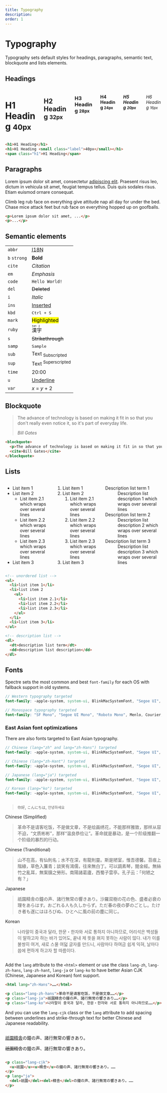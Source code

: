 ```yaml
---
title: Typography
description: 
order: 1
---
```


# Typography

Typography sets default styles for headings, paragraphs, semantic text, blockquote and lists elements.

## Headings

<div class="vp-raw docs-demo columns">
  <div class="column col-12">
    <h1>H1 Heading <small class="label">40px</small></h1>
  </div>
  <div class="column col-12">
    <h2>H2 Heading <small class="label">32px</small></h2>
  </div>
  <div class="column col-12">
    <h3>H3 Heading <small class="label">28px</small></h3>
  </div>
  <div class="column col-12">
    <h4>H4 Heading <small class="label">24px</small></h4>
  </div>
  <div class="column col-12">
    <h5>H5 Heading <small class="label">20px</small></h5>
  </div>
  <div class="column col-12">
    <h6>H6 Heading <small class="label">16px</small></h6>
  </div>
</div>

```html
<h1>H1 Heading</h1>
<h1>H1 Heading <small class="label">40px</small></h1>
<span class="h1">H1 Heading</span>
```

## Paragraphs

Lorem ipsum dolor sit amet, consectetur [adipiscing elit](#typography). Praesent risus leo, dictum in vehicula sit amet, feugiat tempus tellus. Duis quis sodales risus. Etiam euismod ornare consequat.

Climb leg rub face on everything give attitude nap all day for under the bed. Chase mice attack feet but rub face on everything hopped up on goofballs.

```html
<p>Lorem ipsum dolor sit amet, ...</p>
<p>...</p>
```

## Semantic elements

<table class="table">
  <tbody>
      <tr>
        <td><code class="ml-2">abbr</code></td>
        <td><abbr title="Internationalization">I18N</abbr></td>
      </tr>
      <tr>
        <td>
          <code class="ml-2">b</code>
          <code class="ml-2">strong</code>
        </td>
        <td><strong>Bold</strong></td>
      </tr>
      <tr>
        <td><code class="ml-2">cite</code></td>
        <td><cite>Citation</cite></td>
      </tr>
      <tr>
        <td><code class="ml-2">em</code></td>
        <td><em>Emphasis</em></td>
      </tr>
      <tr>
        <td><code class="ml-2">code</code></td>
        <td><code>Hello World!</code></td>
      </tr>
      <tr>
        <td><code class="ml-2">del</code></td>
        <td><del>Deleted</del></td>
      </tr>
      <tr>
        <td><code class="ml-2">i</code></td>
        <td><i>Italic</i></td>
      </tr>
      <tr>
        <td><code class="ml-2">ins</code></td>
        <td><ins>Inserted</ins></td>
      </tr>
      <tr>
        <td><code class="ml-2">kbd</code></td>
        <td><kbd>Ctrl + S</kbd></td>
      </tr>
      <tr>
        <td><code class="ml-2">mark</code></td>
        <td><mark>Highlighted</mark></td>
      </tr>
      <tr>
        <td><code class="ml-2">ruby</code></td>
        <td><ruby>漢 <rt>kan</rt>字 <rt>ji</rt> </ruby></td>
      </tr>
      <tr>
        <td><code class="ml-2">s</code></td>
        <td><s>Strikethrough</s></td>
      </tr>
      <tr>
        <td><code class="ml-2">samp</code></td>
        <td><samp>Sample</samp></td>
      </tr>
      <tr>
        <td><code class="ml-2">sub</code></td>
        <td>Text <sub>Subscripted</sub></td>
      </tr>
      <tr>
        <td><code class="ml-2">sup</code></td>
        <td>Text <sup>Superscripted</sup></td>
      </tr>
      <tr>
        <td><code class="ml-2">time</code></td>
        <td><time>20:00</time></td>
      </tr>
      <tr>
        <td><code class="ml-2">u</code></td>
        <td><u>Underline</u></td>
      </tr>
      <tr>
        <td><code class="ml-2">var</code></td>
        <td><span><var>x</var> = <var>y</var> + 2</span></td>
      </tr>
  </tbody>
</table>


## Blockquote

> The advance of technology is based on making it fit in so that you don't really even notice it, so it's part of everyday life.
> 
> <cite>Bill Gates</cite> 

```html
<blockquote>
  <p>The advance of technology is based on making it fit in so that you don't really even notice it, so it's part of everyday life. </p>
  <cite>Bill Gates</cite>
</blockquote>
```

## Lists

<div class="vp-raw docs-demo columns">
  <div class="column col-4 col-xs-12">
    <ul class="list">
      <li>List item 1</li>
      <li>List item 2
        <ul>
          <li>List item 2.1 which wraps over several lines</li>
          <li>List item 2.2 which wraps over several lines</li>
          <li>List item 2.3 which wraps over several lines</li>
        </ul>
      </li>
      <li>List item 3</li>
    </ul>
  </div>
  <div class="column col-4 col-xs-12">
    <ol class="list">
      <li>List item 1</li>
      <li>List item 2
        <ol>
          <li>List item 2.1 which wraps over several lines</li>
          <li>List item 2.2 which wraps over several lines</li>
          <li>List item 2.3 which wraps over several lines</li>
        </ol>
      </li>
      <li>List item 3</li>
    </ol>
  </div>
  <div class="column col-4 col-xs-12">
    <dl class="list">
      <dt>Description list term 1</dt>
      <dd>Description list description 1 which wraps over several lines</dd>
      <dt>Description list term 2</dt>
      <dd>Description list description 2 which wraps over several lines</dd>
      <dt>Description list term 3</dt>
      <dd>Description list description 3 which wraps over several lines</dd>
    </dl>
  </div>
</div>

```html
<!-- unordered list -->
<ul>
  <li>list item 1</li>
  <li>list item 2
    <ul>
      <li>list item 2.1</li>
      <li>list item 2.2</li>
      <li>list item 2.3</li>
    </ul>
  </li>
  <li>list item 3</li>
</ul>

<!-- description list -->
<dl>
  <dt>description list term</dt>
  <dd>description list description</dd>
</dl>
```

## Fonts

Spectre sets the most common and best `font-family` for each OS with fallback support in old systems.

```scss
// Western typography targeted
font-family: -apple-system, system-ui, BlinkMacSystemFont, "Segoe UI", Roboto, "Helvetica Neue", sans-serif;

// Monospace typography targeted
font-family: "SF Mono", "Segoe UI Mono", "Roboto Mono", Menlo, Courier, monospace;
```

### East Asian font optimizations


There are also fonts targeted to East Asian typography.

```scss
// Chinese (lang="zh" and lang="zh-Hans") targeted
font-family: -apple-system, system-ui, BlinkMacSystemFont, "Segoe UI", Roboto, "PingFang SC", "Hiragino Sans GB", "Microsoft YaHei", "Helvetica Neue", sans-serif;

// Chinese (lang="zh-Hant") targeted
font-family: -apple-system, system-ui, BlinkMacSystemFont, "Segoe UI", Roboto, "PingFang TC", "Hiragino Sans CNS", "Microsoft JhengHei", "Helvetica Neue", sans-serif;

// Japanese (lang="ja") targeted
font-family: -apple-system, system-ui, BlinkMacSystemFont, "Segoe UI", Roboto, "Hiragino Sans", "Hiragino Kaku Gothic Pro", "Yu Gothic", YuGothic, Meiryo, "Helvetica Neue", sans-serif;

// Korean (lang="ko") targeted
font-family: -apple-system, system-ui, BlinkMacSystemFont, "Segoe UI", Roboto, "Malgun Gothic", "Helvetica Neue", sans-serif;

```


<div class="vp-raw docs-demo columns">
  <div class="column">
    <blockquote class="h5"><small class="lang-zh-hans">你好</small>, <small class="lang-ja">こんにちは</small>, <small class="lang-ko">안녕하세요</small></blockquote>
    <p class="h6">Chinese (Simplified)</p>
    <blockquote class="lang-zh-hans">革命不是请客吃饭，不是做文章，不是绘画绣花，不能那样雅致，那样从容不迫，“文质彬彬”，那样“温良恭俭让”。革命就是暴动，是一个阶级推翻一个阶级的暴烈的行动。</blockquote>
    <p class="h6">Chinese (Tranditional)</p>
    <blockquote class="lang-zh-hant">山不在高，有仙則名；水不在深，有龍則靈。斯是陋室，惟吾德馨。苔痕上階綠，草色入簾青；談笑有鴻儒，往來無白丁。可以調素琴，閱金經。無絲竹之亂耳，無案牘之勞形。南陽諸葛廬，西蜀子雲亭。孔子云：「何陋之有？」</blockquote>
    <p class="h6">Japanese</p>
    <blockquote class="lang-ja">祇園精舎の鐘の声、諸行無常の響きあり。沙羅双樹の花の色、盛者必衰の理をあらはす。おごれる人も久しからず。ただ春の夜の夢のごとし。たけき者も遂にはほろびぬ、ひとへ‌​に風の前の塵に同じ。</blockquote>
    <p class="h6">Korean</p>
    <blockquote class="lang-ko">나라말이 중국과 달라, 한문・한자와 서로 통하지 아니하므로, 어리석은 백성들이 말하고자 하는 바가 있어도, 끝내 제 뜻을 펴지 못하는 사람이 많다. 내가 이를 불쌍히 여겨, 새로 스물 여덟 글자를 만드니, 사람마다 하여금 쉽게 익혀, 날마다 씀에 편하게 하고자 할 따름이다.</blockquote>
  </div>
</div>

Add the `lang` attribute to the `<html>` element or use the class `lang-zh`, `lang-zh-hans`, `lang-zh-hant`, `lang-ja` or `lang-ko` to have better Asian CJK (Chinese, Japanese and Korean) font support.

```html
<html lang="zh-Hans">……</html>

<p class="lang-zh-hans">革命不是请客吃饭，不是做文章……</p>
<p class="lang-ja">祇園精舎の鐘の声、諸行無常の響きあり……</p>
<p class="lang-ko">나라말이 중국과 달라, 한문・한자와 서로 통하지 아니하므로……</p>
```

And you can use the `lang-cjk` class or the `lang` attribute to add spacing between underlines and strike-through text for better Chinese and Japanese readability.

<div class="vp-raw docs-demo columns">
  <div class="column">
    <p lang="ja">
      <u>祇園</u><u>精舎</u>の鐘の声、諸行無常の響きあり。
    </p>
    <p lang="ja">
      <del>祇園</del><del>精舎</del>の鐘の声、諸行無常の響きあり。
    </p>
  </div>
</div>

```html
<p class="lang-cjk">
  <u>祇園</u><u>精舎</u>の鐘の声、諸行無常の響きあり。……
</p>
<p lang="ja">
  <del>祇園</del><del>精舎</del>の鐘の声、諸行無常の響きあり。……
</p>
```
